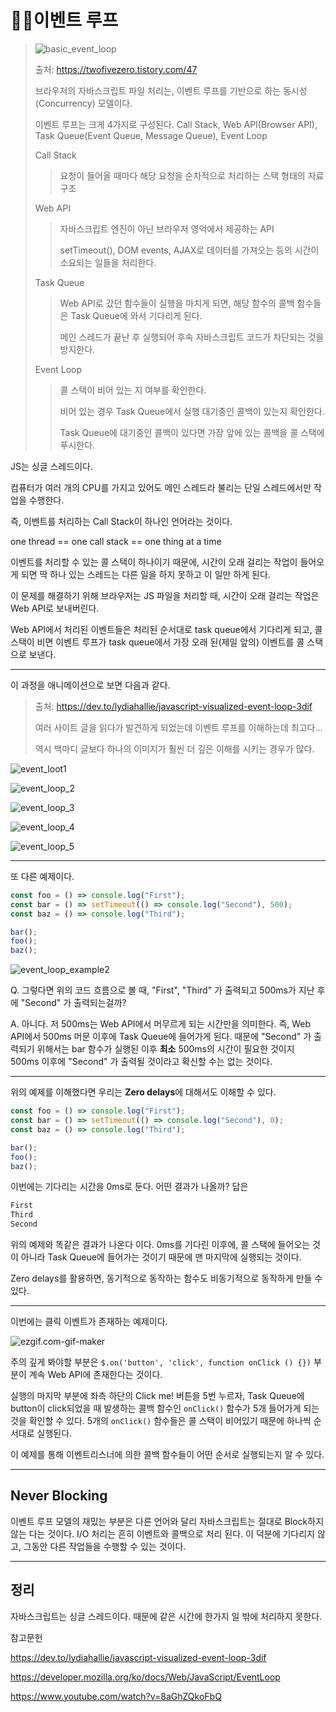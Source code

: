 # 🐱‍🚀이벤트 루프

> ![basic_event_loop](../assets/img/basic_event_loop.gif)
>
> 출처: https://twofivezero.tistory.com/47
>
> 브라우저의 자바스크립트 파일 처리는, 이벤트 루프를 기반으로 하는 동시성(Concurrency) 모델이다.
>
> 이벤트 루프는 크게 4가지로 구성된다. Call Stack, Web API(Browser API), Task Queue(Event Queue, Message Queue), Event Loop
>
> Call Stack
>
> > 요청이 들어올 때마다 해당 요청을 순차적으로 처리하는 스택 형태의 자료구조
>
> Web API
>
> > 자바스크립트 엔진이 아닌 브라우저 영억에서 제공하는 API
> >
> > setTimeout(), DOM events, AJAX로 데이터를 가져오는 등의 시간이 소요되는 일들을 처리한다.
>
> Task Queue
>
> > Web API로 갔던 함수들이 실행을 마치게 되면, 해당 함수의 콜백 함수들은 Task Queue에 와서 기다리게 된다.
> >
> > 메인 스레드가 끝난 후 실행되어 후속 자바스크립트 코드가 차단되는 것을 방지한다.
>
> Event Loop
>
> > 콜 스택이 비어 있는 지 여부를 확인한다.
> >
> > 비어 있는 경우 Task Queue에서 실행 대기중인 콜백이 있는지 확인한다.
> >
> > Task Queue에 대기중인 콜백이 있다면 가장 앞에 있는 콜백을 콜 스택에 푸시한다.
>
> 

JS는 싱글 스레드이다.

컴퓨터가 여러 개의 CPU를 가지고 있어도 메인 스레드라 불리는 단일 스레드에서만 작업을 수행한다.

즉, 이벤트를 처리하는 Call Stack이 하나인 언어라는 것이다.

one thread == one call stack == one thing at a time

이벤트를 처리할 수 있는 콜 스택이 하나이기 때문에, 시간이 오래 걸리는 작업이 들어오게 되면 딱 하나 있는 스레드는 다른 일을 하지 못하고 이 일만 하게 된다. 

이 문제를 해결하기 위해 브라우저는 JS 파일을 처리할 때, 시간이 오래 걸리는 작업은 Web API로 보내버린다.

Web API에서 처리된 이벤트들은 처리된 순서대로 task queue에서 기다리게 되고, 콜 스택이 비면 이벤트 루프가 task queue에서 가장 오래 된(제일 앞의) 이벤트를 콜 스택으로 보낸다.

---

이 과정을 애니메이션으로 보면 다음과 같다.

> 출처: https://dev.to/lydiahallie/javascript-visualized-event-loop-3dif
>
> 여러 사이트 글을 읽다가 발견하게 되었는데 이벤트 루프를 이해하는데 최고다...
>
> 역시 백마디 글보다 하나의 이미지가 훨씬 더 깊은 이해를 시키는 경우가 많다.

![event_loot1](../assets/img/event_loop_1.gif)

![event_loop_2](../assets/img/event_loop_2.gif)

 ![event_loop_3](../assets/img/event_loop_3.gif)

![event_loop_4](../assets/img/event_loop_4.gif)

![event_loop_5](../assets/img/event_loop_5.gif)

---

또 다른 예제이다.

```javascript
const foo = () => console.log("First");
const bar = () => setTimeout(() => console.log("Second"), 500);
const baz = () => console.log("Third");

bar();
foo();
baz();
```

![event_loop_example2](../assets/img/event_loop_example2.gif)

Q. 그렇다면 위의 코드 흐름으로 볼 때, "First", "Third" 가 출력되고 500ms가 지난 후에 "Second" 가 출력되는걸까?

A. 아니다. 저 500ms는 Web API에서 머무르게 되는 시간만을 의미한다. 즉, Web API에서 500ms 머문 이후에 Task Queue에 들어가게 된다. 때문에 "Second" 가 출력되기 위해서는 bar 함수가 실행된 이후 **최소** 500ms의 시간이 필요한 것이지 500ms 이후에 "Second" 가 출력될 것이라고 확신할 수는 없는 것이다.

---

위의 예제를 이해했다면 우리는 **Zero delays**에 대해서도 이해할 수 있다.

```javascript
const foo = () => console.log("First");
const bar = () => setTimeout(() => console.log("Second"), 0);
const baz = () => console.log("Third");

bar();
foo();
baz();
```

이번에는 기다리는 시간을 0ms로 둔다. 어떤 결과가 나올까? 답은

```javascript
First
Third
Second
```

위의 예제와 똑같은 결과가 나온다 이다. 0ms를 기다린 이후에, 콜 스택에 들어오는 것이 아니라 Task Queue에 들어가는 것이기 때문에 맨 마지막에 실행되는 것이다.

Zero delays를 활용하면, 동기적으로 동작하는 함수도 비동기적으로 동작하게 만들 수 있다.

---

이번에는 클릭 이벤트가 존재하는 예제이다.

![ezgif.com-gif-maker](../assets/img/ezgif.com-gif-maker.gif)

주의 깊게 봐야할 부분은 `$.on('button', 'click', function onClick () {})` 부분이 계속 Web API에 존재한다는 것이다. 

실행의 마지막 부분에 좌측 하단의 Click me! 버튼을 5번 누르자, Task Queue에 button이 click되었을 때 발생하는 콜백 함수인 `onClick()` 함수가 5개  들어가게 되는 것을 확인할 수 있다. 5개의 `onClick()` 함수들은 콜 스택이 비어있기 때문에 하나씩 순서대로 실행된다.

이 예제를 통해 이벤트리스너에 의한 콜백 함수들이 어떤 순서로 실행되는지 알 수 있다.

---

## Never Blocking

이벤트 루프 모델의 재밌는 부분은 다른 언어와 달리 자바스크립트는 절대로 Block하지 않는 다는 것이다. I/O 처리는 흔히 이벤트와 콜백으로 처리 된다. 이 덕분에 기다리지 않고, 그동안 다른 작업들을 수행할 수 있는 것이다.

---

## 정리

자바스크립트는 싱글 스레드이다. 때문에 같은 시간에 한가지 일 밖에 처리하지 못한다. 

참고문헌

https://dev.to/lydiahallie/javascript-visualized-event-loop-3dif

https://developer.mozilla.org/ko/docs/Web/JavaScript/EventLoop

https://www.youtube.com/watch?v=8aGhZQkoFbQ